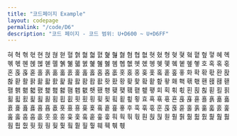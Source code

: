 ```yaml
---
title: "코드페이지 Example"
layout: codepage
permalink: "/code/D6"
description: "코드 페이지 - 코드 범위: U+D600 ~ U+D6FF"
---
```


<span class="character">혀</span>
<span class="character">혁</span>
<span class="character">혂</span>
<span class="character">혃</span>
<span class="character">현</span>
<span class="character">혅</span>
<span class="character">혆</span>
<span class="character">혇</span>
<span class="character">혈</span>
<span class="character">혉</span>
<span class="character">혊</span>
<span class="character">혋</span>
<span class="character">혌</span>
<span class="character">혍</span>
<span class="character">혎</span>
<span class="character">혏</span>
<span class="character">혐</span>
<span class="character">협</span>
<span class="character">혒</span>
<span class="character">혓</span>
<span class="character">혔</span>
<span class="character">형</span>
<span class="character">혖</span>
<span class="character">혗</span>
<span class="character">혘</span>
<span class="character">혙</span>
<span class="character">혚</span>
<span class="character">혛</span>
<span class="character">혜</span>
<span class="character">혝</span>
<span class="character">혞</span>
<span class="character">혟</span>
<span class="character">혠</span>
<span class="character">혡</span>
<span class="character">혢</span>
<span class="character">혣</span>
<span class="character">혤</span>
<span class="character">혥</span>
<span class="character">혦</span>
<span class="character">혧</span>
<span class="character">혨</span>
<span class="character">혩</span>
<span class="character">혪</span>
<span class="character">혫</span>
<span class="character">혬</span>
<span class="character">혭</span>
<span class="character">혮</span>
<span class="character">혯</span>
<span class="character">혰</span>
<span class="character">혱</span>
<span class="character">혲</span>
<span class="character">혳</span>
<span class="character">혴</span>
<span class="character">혵</span>
<span class="character">혶</span>
<span class="character">혷</span>
<span class="character">호</span>
<span class="character">혹</span>
<span class="character">혺</span>
<span class="character">혻</span>
<span class="character">혼</span>
<span class="character">혽</span>
<span class="character">혾</span>
<span class="character">혿</span>
<span class="character">홀</span>
<span class="character">홁</span>
<span class="character">홂</span>
<span class="character">홃</span>
<span class="character">홄</span>
<span class="character">홅</span>
<span class="character">홆</span>
<span class="character">홇</span>
<span class="character">홈</span>
<span class="character">홉</span>
<span class="character">홊</span>
<span class="character">홋</span>
<span class="character">홌</span>
<span class="character">홍</span>
<span class="character">홎</span>
<span class="character">홏</span>
<span class="character">홐</span>
<span class="character">홑</span>
<span class="character">홒</span>
<span class="character">홓</span>
<span class="character">화</span>
<span class="character">확</span>
<span class="character">홖</span>
<span class="character">홗</span>
<span class="character">환</span>
<span class="character">홙</span>
<span class="character">홚</span>
<span class="character">홛</span>
<span class="character">활</span>
<span class="character">홝</span>
<span class="character">홞</span>
<span class="character">홟</span>
<span class="character">홠</span>
<span class="character">홡</span>
<span class="character">홢</span>
<span class="character">홣</span>
<span class="character">홤</span>
<span class="character">홥</span>
<span class="character">홦</span>
<span class="character">홧</span>
<span class="character">홨</span>
<span class="character">황</span>
<span class="character">홪</span>
<span class="character">홫</span>
<span class="character">홬</span>
<span class="character">홭</span>
<span class="character">홮</span>
<span class="character">홯</span>
<span class="character">홰</span>
<span class="character">홱</span>
<span class="character">홲</span>
<span class="character">홳</span>
<span class="character">홴</span>
<span class="character">홵</span>
<span class="character">홶</span>
<span class="character">홷</span>
<span class="character">홸</span>
<span class="character">홹</span>
<span class="character">홺</span>
<span class="character">홻</span>
<span class="character">홼</span>
<span class="character">홽</span>
<span class="character">홾</span>
<span class="character">홿</span>
<span class="character">횀</span>
<span class="character">횁</span>
<span class="character">횂</span>
<span class="character">횃</span>
<span class="character">횄</span>
<span class="character">횅</span>
<span class="character">횆</span>
<span class="character">횇</span>
<span class="character">횈</span>
<span class="character">횉</span>
<span class="character">횊</span>
<span class="character">횋</span>
<span class="character">회</span>
<span class="character">획</span>
<span class="character">횎</span>
<span class="character">횏</span>
<span class="character">횐</span>
<span class="character">횑</span>
<span class="character">횒</span>
<span class="character">횓</span>
<span class="character">횔</span>
<span class="character">횕</span>
<span class="character">횖</span>
<span class="character">횗</span>
<span class="character">횘</span>
<span class="character">횙</span>
<span class="character">횚</span>
<span class="character">횛</span>
<span class="character">횜</span>
<span class="character">횝</span>
<span class="character">횞</span>
<span class="character">횟</span>
<span class="character">횠</span>
<span class="character">횡</span>
<span class="character">횢</span>
<span class="character">횣</span>
<span class="character">횤</span>
<span class="character">횥</span>
<span class="character">횦</span>
<span class="character">횧</span>
<span class="character">효</span>
<span class="character">횩</span>
<span class="character">횪</span>
<span class="character">횫</span>
<span class="character">횬</span>
<span class="character">횭</span>
<span class="character">횮</span>
<span class="character">횯</span>
<span class="character">횰</span>
<span class="character">횱</span>
<span class="character">횲</span>
<span class="character">횳</span>
<span class="character">횴</span>
<span class="character">횵</span>
<span class="character">횶</span>
<span class="character">횷</span>
<span class="character">횸</span>
<span class="character">횹</span>
<span class="character">횺</span>
<span class="character">횻</span>
<span class="character">횼</span>
<span class="character">횽</span>
<span class="character">횾</span>
<span class="character">횿</span>
<span class="character">훀</span>
<span class="character">훁</span>
<span class="character">훂</span>
<span class="character">훃</span>
<span class="character">후</span>
<span class="character">훅</span>
<span class="character">훆</span>
<span class="character">훇</span>
<span class="character">훈</span>
<span class="character">훉</span>
<span class="character">훊</span>
<span class="character">훋</span>
<span class="character">훌</span>
<span class="character">훍</span>
<span class="character">훎</span>
<span class="character">훏</span>
<span class="character">훐</span>
<span class="character">훑</span>
<span class="character">훒</span>
<span class="character">훓</span>
<span class="character">훔</span>
<span class="character">훕</span>
<span class="character">훖</span>
<span class="character">훗</span>
<span class="character">훘</span>
<span class="character">훙</span>
<span class="character">훚</span>
<span class="character">훛</span>
<span class="character">훜</span>
<span class="character">훝</span>
<span class="character">훞</span>
<span class="character">훟</span>
<span class="character">훠</span>
<span class="character">훡</span>
<span class="character">훢</span>
<span class="character">훣</span>
<span class="character">훤</span>
<span class="character">훥</span>
<span class="character">훦</span>
<span class="character">훧</span>
<span class="character">훨</span>
<span class="character">훩</span>
<span class="character">훪</span>
<span class="character">훫</span>
<span class="character">훬</span>
<span class="character">훭</span>
<span class="character">훮</span>
<span class="character">훯</span>
<span class="character">훰</span>
<span class="character">훱</span>
<span class="character">훲</span>
<span class="character">훳</span>
<span class="character">훴</span>
<span class="character">훵</span>
<span class="character">훶</span>
<span class="character">훷</span>
<span class="character">훸</span>
<span class="character">훹</span>
<span class="character">훺</span>
<span class="character">훻</span>
<span class="character">훼</span>
<span class="character">훽</span>
<span class="character">훾</span>
<span class="character">훿</span>